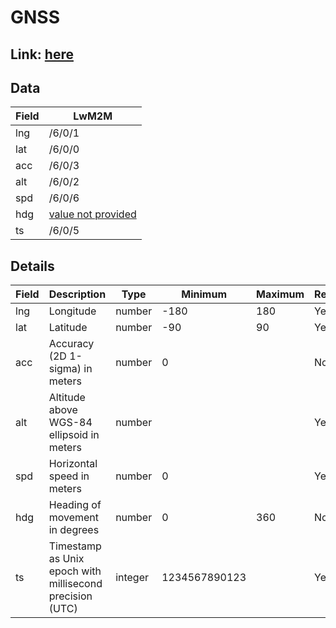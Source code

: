 # GNSS

## Link: [here](https://github.com/NordicSemiconductor/asset-tracker-cloud-docs/blob/v31.0.0/docs/cloud-protocol/Reported.ts)

## Data

| Field | LwM2M                                                                              |
| ----- | ---------------------------------------------------------------------------------- |
| lng   | /6/0/1                                                                             |
| lat   | /6/0/0                                                                             |
| acc   | /6/0/3                                                                             |
| alt   | /6/0/2                                                                             |
| spd   | /6/0/6                                                                             |
| hdg   | [value not provided](../adr/004-nrf-asset-tracker-reported-values-not-provided.md) |
| ts    | /6/0/5                                                                             |

## Details

| Field | Description                                              | Type    | Minimum       | Maximum | Required |
| ----- | -------------------------------------------------------- | ------- | ------------- | ------- | -------- |
| lng   | Longitude                                                | number  | -180          | 180     | Yes      |
| lat   | Latitude                                                 | number  | -90           | 90      | Yes      |
| acc   | Accuracy (2D 1-sigma) in meters                          | number  | 0             |         | No       |
| alt   | Altitude above WGS-84 ellipsoid in meters                | number  |               |         | Yes      |
| spd   | Horizontal speed in meters                               | number  | 0             |         | Yes      |
| hdg   | Heading of movement in degrees                           | number  | 0             | 360     | No       |
| ts    | Timestamp as Unix epoch with millisecond precision (UTC) | integer | 1234567890123 |         | Yes      |
